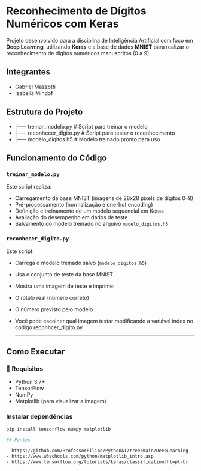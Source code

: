 # Reconhecimento de Dígitos Numéricos com Keras

Projeto desenvolvido para a disciplina de Inteligência Artificial com foco em **Deep Learning**, utilizando **Keras** e a base de dados **MNIST** para realizar o reconhecimento de dígitos numéricos manuscritos (0 a 9).

##  Integrantes
- Gabriel Mazzotti
- Isabella Mindof

##  Estrutura do Projeto
- ├── treinar_modelo.py # Script para treinar o modelo
- ├── reconhecer_digito.py # Script para testar o reconhecimento
- ├── modelo_digitos.h5 # Modelo treinado pronto para uso

##  Funcionamento do Código

### `treinar_modelo.py`
Este script realiza:
- Carregamento da base MNIST (imagens de 28x28 pixels de dígitos 0–9)
- Pré-processamento (normalização e one-hot encoding)
- Definição e treinamento de um modelo sequencial em Keras
- Avaliação do desempenho em dados de teste
- Salvamento do modelo treinado no arquivo `modelo_digitos.h5`

### `reconhecer_digito.py`
Este script:
- Carrega o modelo treinado salvo (`modelo_digitos.h5`)
- Usa o conjunto de teste da base MNIST
- Mostra uma imagem de teste e imprime:
- O rótulo real (número correto)
- O número previsto pelo modelo
- Você pode escolher qual imagem testar modificando a variável index no código reconhcer_digito.py.
 
  ---

##  Como Executar

### 🔧 Requisitos

- Python 3.7+
- TensorFlow
- NumPy
- Matplotlib (para visualizar a imagem)

### Instalar dependências

```bash
pip install tensorflow numpy matplotlib

## Fontes

- https://github.com/ProfessorFilipo/PythonAI/tree/main/DeepLearning
- https://www.w3schools.com/python/matplotlib_intro.asp
- https://www.tensorflow.org/tutorials/keras/classification?hl=pt-br


